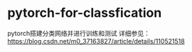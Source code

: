 # pytorch-for-classfication
pytorch搭建分类网络并进行训练和测试
详细参见：
https://blog.csdn.net/m0_37163827/article/details/110521518
